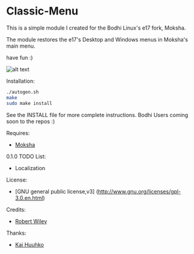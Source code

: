 # Classic-Menu


This is a simple module I created for the Bodhi Linux's e17 fork, Moksha.

The module restores the e17's Desktop and Windows menus in Moksha's main menu.

have fun :)

![alt text](http://i.imgur.com/0QguUFM.png "Classic Menu")

Installation:

```bash
./autogen.sh
make
sudo make install
```

See the INSTALL file for more complete instructions. Bodhi Users coming soon to the repos :)

Requires:
- [Moksha](https://github.com/JeffHoogland/moksha)

0.1.0  TODO List:
- Localization

License:
- [GNU general public license,v3] (http://www.gnu.org/licenses/gpl-3.0.en.html)

Credits:
- [Robert Wiley](https://github.com/rbtylee)

Thanks:
- [Kai Huuhko](https://github.com/kaihu)


